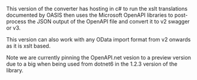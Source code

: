 This version of the converter has hosting in c# to run the xslt translations documented by OASIS then uses the 
Microsoft OpenAPI libraries to post-process the JSON output of the OpenAPI file and convert it to v2 swagger or v3.

This version can also work with any OData import format from v2 onwards as it is xslt based. 

Note we are currently pinning the OpenAPI.net vesion to a preview version due to a big when being used from dotnet6 in the 1.2.3 version of the library.
